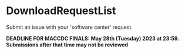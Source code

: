 # DownloadRequestList

Submit an issue with your 'software center' request.

**DEADLINE FOR MACCDC FINALS: May 28th (Tuesday) 2023 at 23:59. Submissions after that time may not be reviewed**


